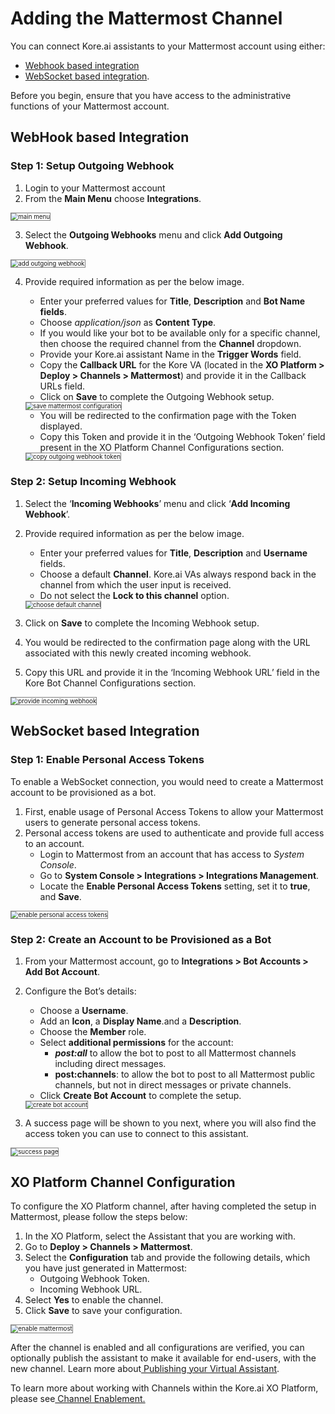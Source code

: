 # Adding the Mattermost Channel

You can connect Kore.ai assistants to your Mattermost account using either:



* [Webhook based integration](/docs/xo/channels/add-mattermost-channel/#webhook-based-integration)
* [WebSocket based integration](/docs/xo/channels/add-mattermost-channel/#websocket-based-integration).

Before you begin, ensure that you have access to the administrative functions of your Mattermost account.


## WebHook based Integration


### Step 1: Setup Outgoing Webhook



1. Login to your Mattermost account
2. From the **Main Menu** choose **Integrations**.
<img src="./images/mattermost.png" alt="main menu" title="main menu" style="border: 1px solid gray; zoom:70%;">

3. Select the **Outgoing Webhooks** menu and click **Add Outgoing Webhook**.
<img src="./images/mattermost1.png" alt="add outgoing webhook" title="add outoging webhook" style="border: 1px solid gray; zoom:70%;">

4. Provide required information as per the below image.
    * Enter your preferred values for **Title**, **Description** and **Bot Name fields**.
    * Choose _application/json_ as **Content Type**.
    * If you would like your bot to be available only for a specific channel, then choose the required channel from the **Channel** dropdown.
    * Provide your Kore.ai assistant Name in the **Trigger Words** field.
    * Copy the **Callback URL** for the Kore VA (located in the **XO Platform > Deploy > Channels > Mattermost**)  and provide it in the Callback URLs field.
    * Click on **Save** to complete the Outgoing Webhook setup.
    <img src="./images/mattermost2.png" alt="save mattermost configuration " title="save mattermost configuration" style="border: 1px solid gray; zoom:70%;">

    * You will be redirected to the confirmation page with the Token displayed.
    * Copy this Token and provide it in the ‘Outgoing Webhook Token’ field present in the XO Platform Channel Configurations section.
    <img src="./images/mattermost3.png" alt="copy outgoing webhook token" title="copy outoging webhook token" style="border: 1px solid gray; zoom:70%;">



### Step 2: Setup Incoming Webhook



1. Select the ‘**Incoming Webhooks**’ menu and click ‘**Add Incoming Webhook**’.
2. Provide required information as per the below image.
    * Enter your preferred values for **Title**, **Description** and **Username** fields.
    * Choose a default **Channel**. Kore.ai VAs always respond back in the channel from which the user input is received.
    * Do not select the **Lock to this channel** option.
    <img src="./images/mattermost4.png" alt="choose default channel" title="choose default channel" style="border: 1px solid gray; zoom:70%;">

3. Click on **Save** to complete the Incoming Webhook setup.
4. You would be redirected to the confirmation page along with the URL associated with this newly created incoming webhook.
5. Copy this URL and provide it in the ‘Incoming Webhook URL’ field in the Kore Bot Channel Configurations section.
<img src="./images/mattermost5.png" alt="provide incoming webhook" title="provide incoming webhook" style="border: 1px solid gray; zoom:70%;">



## WebSocket based Integration


### Step 1: Enable Personal Access Tokens

To enable a WebSocket connection, you would need to create a Mattermost account to be provisioned as a bot.


1. First, enable usage of Personal Access Tokens to allow your Mattermost users to generate personal access tokens.
2. Personal access tokens are used to authenticate and provide full access to an account.
    * Login to Mattermost from an account that has access to _System Console_.
    * Go to **System Console > Integrations > Integrations Management**.
    * Locate the **Enable Personal Access Tokens** setting, set it to **true**, and **Save**.
<img src="./images/mattermost6.png" alt="enable personal access tokens" title="enable personal access tokens" style="border: 1px solid gray; zoom:70%;">


### Step 2: Create an Account to be Provisioned as a Bot



1. From your Mattermost account, go to **Integrations > Bot Accounts > Add Bot Account**.
2. Configure the Bot’s details:
    * Choose a **Username**.
    * Add an **Icon**, a **Display Name**.and a **Description**.
    * Choose the **Member** role.
    * Select **additional permissions** for the account:
        * **_post:all_** to allow the bot to post to all Mattermost channels including direct messages.
        * **post:channels**: to allow the bot to post to all Mattermost public channels, but not in direct messages or private channels.
    * Click **Create Bot Account** to complete the setup.
    <img src="./images/mattermost7.png" alt="create bot account" title="create bot account" style="border: 1px solid gray; zoom:70%;">

3. A success page will be shown to you next, where you will also find the access token you can use to connect to this assistant.
<img src="./images/mattermost8.png" alt="success page" title="success page" style="border: 1px solid gray; zoom:70%;">




## XO Platform Channel Configuration

To configure the XO Platform channel, after having completed the setup in Mattermost, please follow the steps below:



1. In the XO Platform, select the Assistant that you are working with.
2. Go to **Deploy > Channels > Mattermost**.
3. Select the **Configuration** tab and provide the following details, which you have just generated in Mattermost:
    * Outgoing Webhook Token.
    * Incoming Webhook URL.
4. Select **Yes** to enable the channel.
5. Click **Save** to save your configuration.
<img src="./images/mattermost9.png" alt="enable mattermost" title="enable mattermost" style="border: 1px solid gray; zoom:70%;">


After the channel is enabled and all configurations are verified, you can optionally publish the assistant to make it available for end-users, with the new channel. Learn more about[ Publishing your Virtual Assistant](https://developer.kore.ai/docs/bots/publish/publishing-bot/).

To learn more about working with Channels within the Kore.ai XO Platform, please see[ Channel Enablement.](https://developer.kore.ai/docs/bots/channel-enablement/adding-channels-to-your-bot/)
